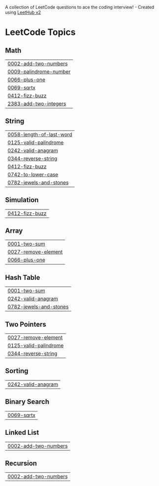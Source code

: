 A collection of LeetCode questions to ace the coding interview! - Created using [LeetHub v2](https://github.com/arunbhardwaj/LeetHub-2.0)
<!---LeetCode Topics Start-->
# LeetCode Topics
## Math
|  |
| ------- |
| [0002-add-two-numbers](https://github.com/Shamil-devs/Leetcode/tree/master/0002-add-two-numbers) |
| [0009-palindrome-number](https://github.com/Shamil-devs/Leetcode/tree/master/0009-palindrome-number) |
| [0066-plus-one](https://github.com/Shamil-devs/Leetcode/tree/master/0066-plus-one) |
| [0069-sqrtx](https://github.com/Shamil-devs/Leetcode/tree/master/0069-sqrtx) |
| [0412-fizz-buzz](https://github.com/Shamil-devs/Leetcode/tree/master/0412-fizz-buzz) |
| [2383-add-two-integers](https://github.com/Shamil-devs/Leetcode/tree/master/2383-add-two-integers) |
## String
|  |
| ------- |
| [0058-length-of-last-word](https://github.com/Shamil-devs/Leetcode/tree/master/0058-length-of-last-word) |
| [0125-valid-palindrome](https://github.com/Shamil-devs/Leetcode/tree/master/0125-valid-palindrome) |
| [0242-valid-anagram](https://github.com/Shamil-devs/Leetcode/tree/master/0242-valid-anagram) |
| [0344-reverse-string](https://github.com/Shamil-devs/Leetcode/tree/master/0344-reverse-string) |
| [0412-fizz-buzz](https://github.com/Shamil-devs/Leetcode/tree/master/0412-fizz-buzz) |
| [0742-to-lower-case](https://github.com/Shamil-devs/Leetcode/tree/master/0742-to-lower-case) |
| [0782-jewels-and-stones](https://github.com/Shamil-devs/Leetcode/tree/master/0782-jewels-and-stones) |
## Simulation
|  |
| ------- |
| [0412-fizz-buzz](https://github.com/Shamil-devs/Leetcode/tree/master/0412-fizz-buzz) |
## Array
|  |
| ------- |
| [0001-two-sum](https://github.com/Shamil-devs/Leetcode/tree/master/0001-two-sum) |
| [0027-remove-element](https://github.com/Shamil-devs/Leetcode/tree/master/0027-remove-element) |
| [0066-plus-one](https://github.com/Shamil-devs/Leetcode/tree/master/0066-plus-one) |
## Hash Table
|  |
| ------- |
| [0001-two-sum](https://github.com/Shamil-devs/Leetcode/tree/master/0001-two-sum) |
| [0242-valid-anagram](https://github.com/Shamil-devs/Leetcode/tree/master/0242-valid-anagram) |
| [0782-jewels-and-stones](https://github.com/Shamil-devs/Leetcode/tree/master/0782-jewels-and-stones) |
## Two Pointers
|  |
| ------- |
| [0027-remove-element](https://github.com/Shamil-devs/Leetcode/tree/master/0027-remove-element) |
| [0125-valid-palindrome](https://github.com/Shamil-devs/Leetcode/tree/master/0125-valid-palindrome) |
| [0344-reverse-string](https://github.com/Shamil-devs/Leetcode/tree/master/0344-reverse-string) |
## Sorting
|  |
| ------- |
| [0242-valid-anagram](https://github.com/Shamil-devs/Leetcode/tree/master/0242-valid-anagram) |
## Binary Search
|  |
| ------- |
| [0069-sqrtx](https://github.com/Shamil-devs/Leetcode/tree/master/0069-sqrtx) |
## Linked List
|  |
| ------- |
| [0002-add-two-numbers](https://github.com/Shamil-devs/Leetcode/tree/master/0002-add-two-numbers) |
## Recursion
|  |
| ------- |
| [0002-add-two-numbers](https://github.com/Shamil-devs/Leetcode/tree/master/0002-add-two-numbers) |
<!---LeetCode Topics End-->